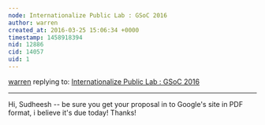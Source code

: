 ```yaml
---
node: Internationalize Public Lab : GSoC 2016
author: warren
created_at: 2016-03-25 15:06:34 +0000
timestamp: 1458918394
nid: 12886
cid: 14057
uid: 1
---
```




[warren](../profile/warren) replying to: [Internationalize Public Lab : GSoC 2016](../notes/sudheesh001/03-25-2016/internationalize-public-lab-gsoc-2016)

----
Hi, Sudheesh -- be sure you get your proposal in to Google's site in PDF format, i believe it's due today! Thanks!